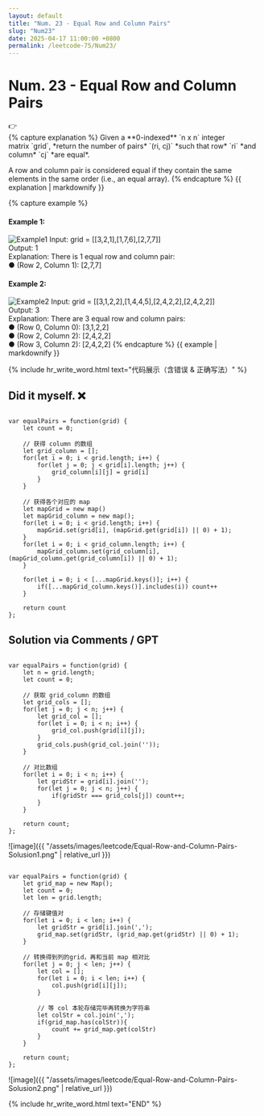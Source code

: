```yaml
---
layout: default
title: "Num. 23 - Equal Row and Column Pairs"
slug: "Num23"
date: 2025-04-17 11:00:00 +0800
permalink: /leetcode-75/Num23/
---
```


# Num. 23 - Equal Row and Column Pairs

<aside class="asideDiv">
    <div>👉</div>
    <div>
        <main>
            {% capture explanation %}
Given a **0-indexed** `n x n` integer matrix `grid`, *return the number of pairs* `(ri, cj)` *such that row* `ri` *and column* `cj` *are equal*.

A row and column pair is considered equal if they contain the same elements in the same order (i.e., an equal array).
            {% endcapture %}
            {{ explanation | markdownify }}
        </main>
        <main>
            {% capture example %}
#### Example 1:
<img
  src="{{ '/assets/images/leetcode/Equal-Row-and-Column-Pairs-Example1.jpg' | relative_url }}"
  alt="Example1"
  class="leetcode-example-image"
/>
Input: grid = [[3,2,1],[1,7,6],[2,7,7]]  
Output: 1  
Explanation: There is 1 equal row and column pair:  
● (Row 2, Column 1): [2,7,7]

#### Example 2:
<img
  src="{{ '/assets/images/leetcode/Equal-Row-and-Column-Pairs-Example2.jpg' | relative_url }}"
  alt="Example2"
  class="leetcode-example-image"
/>
Input: grid = [[3,1,2,2],[1,4,4,5],[2,4,2,2],[2,4,2,2]]  
Output: 3  
Explanation: There are 3 equal row and column pairs:  
● (Row 0, Column 0): [3,1,2,2]  
● (Row 2, Column 2): [2,4,2,2]  
● (Row 3, Column 2): [2,4,2,2]
            {% endcapture %}
            {{ example | markdownify }}
        </main>
    </div>
</aside>

{% include hr_write_word.html text="代码展示（含错误 & 正确写法）" %}

## **Did it myself.** &#x274C; 
<pre><code class="language-js">
var equalPairs = function(grid) {
    let count = 0;

    // 获得 column 的数组
    let grid_column = [];
    for(let i = 0; i < grid.length; i++) {
        for(let j = 0; j < grid[i].length; j++) {
            grid_column[i][j] = grid[i]
        }
    }

    // 获得各个对应的 map
    let mapGrid = new map()
    let mapGrid_column = new map();
    for(let i = 0; i < grid.length; i++) {
        mapGrid.set(grid[i], (mapGrid.get(grid[i]) || 0) + 1);
    }
    for(let i = 0; i < grid_column.length; i++) {
        mapGrid_column.set(grid_column[i], (mapGrid_column.get(grid_column[i]) || 0) + 1);
    }

    for(let i = 0; i < [...mapGrid.keys()]; i++) {
        if([...mapGrid_column.keys()].includes(i)) count++
    }

    return count
};
</code></pre>

## **Solution via Comments / GPT**
<pre><code class="language-js">
var equalPairs = function(grid) {
    let n = grid.length;
    let count = 0;

    // 获取 grid_column 的数组
    let grid_cols = [];
    for(let j = 0; j < n; j++) {
        let grid_col = [];
        for(let i = 0; i < n; i++) {
            grid_col.push(grid[i][j]);
        }
        grid_cols.push(grid_col.join(''));
    }

    // 对比数组
    for(let i = 0; i < n; i++) {
        let gridStr = grid[i].join('');
        for(let j = 0; j < n; j++) {
            if(gridStr === grid_cols[j]) count++;
        }
    }

    return count;
};
</code></pre>
![image]({{ "/assets/images/leetcode/Equal-Row-and-Column-Pairs-Solusion1.png" | relative_url }})

<pre><code class="language-js">
var equalPairs = function(grid) {
    let grid_map = new Map();
    let count = 0;
    let len = grid.length;

    // 存储键值对
    for(let i = 0; i < len; i++) {
        let gridStr = grid[i].join(',');
        grid_map.set(gridStr, (grid_map.get(gridStr) || 0) + 1);
    }

    // 转换得到列的grid，再和当前 map 相对比
    for(let j = 0; j < len; j++) {
        let col = [];
        for(let i = 0; i < len; i++) {
            col.push(grid[i][j]);
        }
        
        // 等 col 本轮存储完毕再转换为字符串
        let colStr = col.join(',');
        if(grid_map.has(colStr)){
            count += grid_map.get(colStr)
        }
    }

    return count;
};
</code></pre>
![image]({{ "/assets/images/leetcode/Equal-Row-and-Column-Pairs-Solusion2.png" | relative_url }})


{% include hr_write_word.html text="END" %}
